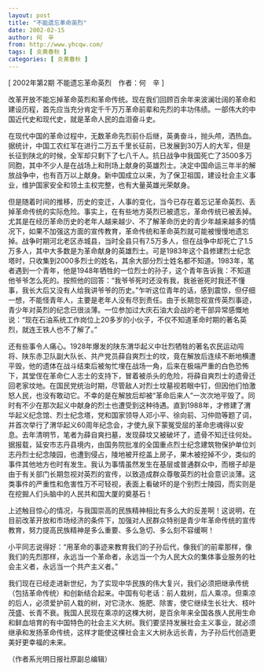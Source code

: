 ```yaml
---
layout: post
title: "不能遗忘革命英烈"
date: 2002-02-15
author: 何　辛
from: http://www.yhcqw.com/
tags: [ 炎黄春秋 ]
categories: [ 炎黄春秋 ]
---
```



[ 2002年第2期 不能遗忘革命英烈　作者：何　辛 ]


改革开放不能忘掉革命英烈和革命传统。现在我们回顾百余年来波澜壮阔的革命和建设历程，首先应当充分肯定千千万万革命前辈和先烈的丰功伟绩。一部伟大的中国近代史和现代史，就是革命人民的血泪奋斗史。


在现代中国的革命过程中，无数革命先烈前仆后继，英勇奋斗，抛头颅，洒热血。据统计，中国工农红军在进行二万五千里长征前，已发展到30万人的大军，但是长征到陕北的时候，全军却只剩下了七八千人。抗日战争中我国死亡了3500多万同胞，其中不少人是在战场上和刑场上献身的英雄烈士。决定中国命运三年半的解放战争中，也有百万以上献身。新中国成立以来，为了保卫祖国，建设社会主义事业，维护国家安全和领土主权完整，也有大量英雄光荣献身。


但是随着时间的推移，历史的变迁，人事的变化，当今已存在着忘记革命英烈、丢掉革命传统的实际危险。事实上，在有些地方英烈已被遗忘，革命传统已被丢掉。尤其是在经历革命历史的老年人越来越少、不了解革命历史的青少年越来越多的情况下，如果不加强这方面的宣传教育，革命传统和革命英烈就可能被慢慢地遗忘掉。战争时期河北老区赤城县，当时全县只有7.5万多人，但在战争中却死亡了1.5万多人，其中大多数是为革命献身的英雄烈士。可是1983年这个县修建烈士纪念塔时，只收集到2000多烈士的姓名，其余大部分烈士姓名都不知道。1983年，笔者遇到一个青年，他是1948年牺牲的一位烈士的孙子，这个青年告诉我：不知道他爷爷怎么死的。按照他的回答：“我爷爷死时还没有我，我爸爸死时我还不懂事，我长大后又没有人给我讲爷爷的历史。”乍听这位青年的话，感到震惊，但仔细一想，不能怪青年人，主要是老年人没有尽到责任。由于长期忽视宣传英烈事迹，青少年对英烈的纪念已很淡薄。一位参加过大庆石油大会战的老干部异常感慨地说：“现在石油系统工作岗位上20多岁的小伙子，不仅不知道革命时期的著名英烈，就连王铁人也不了解了。”


还有些事令人痛心。1928年爆发的陕东渭华起义中壮烈牺牲的著名农民运动闯将、陕东赤卫队副大队长、共产党员薛自爽烈士的坟，竟在解放后连续不断地横遭平毁，他的遗体在战斗结束后被匆忙埋在战场一角，后来在极端严重的白色恐怖下，其堂侄在革命仁人志士的支持下，冒着被杀头的危险，将薛自爽烈士的遗骨迁回老家坟地。在国民党统治时期，尽管敌人对烈士坟墓视若眼中钉，但因他们怕激怒人民，也没有敢动它。不幸的是在解放后却被“革命后来人”一次次地平毁了。同时有不少在那次起义中献身的烈士也遭受到这种待遇。直到1988年，才修建了渭华起义纪念馆、烈士纪念塔，党和国家领导人邓小平、徐向前、习仲勋等题了词，并首次举行了渭华起义60周年纪念会，才使九泉下蒙冤受屈的革命忠魂得以安息。去年清明节，笔者为薛自爽扫墓，发现薛坟又被破坏了，遗骨不知迁往何处。据报载，延安市志丹县境内，由国务院批准的全国重点烈士纪念建筑物保护单位刘志丹烈士纪念陵园，也遭到侵占，陵地被开挖盖上房子，果木被挖掉不少，类似的事件其他地方也时有发生。我认为事情虽然发生在基层或普通群众中，而根子却是由于有关部门长期忽视对英烈的宣传，以致造成群众尊敬英烈的社会意识淡薄。这类事件的严重性和危害性万不可轻视，表面上看破坏的是个别烈士陵园，而实则是在挖掘人们头脑中的人民共和国大厦的奠基石！


上述触目惊心的情况，与我国崇高的民族精神相比有多么大的反差啊！这说明，在目前改革开放和市场经济的条件下，加强对人民群众特别是青少年革命传统的宣传教育，努力提高民族精神是多么重要、多么急切、多么刻不容缓啊！


小平同志说得好：“用革命的事迹来教育我们的子孙后代，像我们的前辈那样，像我们的先烈那样，永远当一个革命者，永远当一个为人民大众的集体事业服务的社会主义者，永远当一个共产主义者。”


我们现在已经走进新世纪，为了实现中华民族的伟大复兴，我们必须把继承传统（包括革命传统）和创新结合起来。中国有句老话：前人栽树，后人乘凉。但乘凉的后人，必须爱护前人栽的树，对它浇水、施肥、除害，使它继续生长壮大、枝叶茂盛、长青不衰。我国人民现在乘凉的这棵大树，是百余年来全国各族人民用生命和鲜血培育的有中国特色的社会主义大树。我们要坚持发展社会主义事业，就必须继承和发扬革命传统，这样才能使这棵社会主义大树永远长青，为子孙后代创造更美好更幸福的未来。

（作者系光明日报社原副总编辑）


